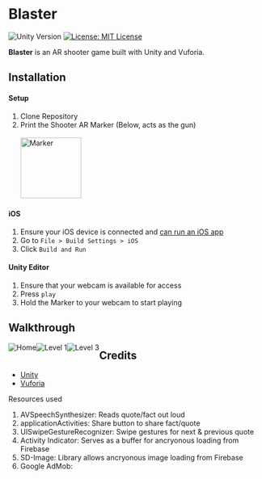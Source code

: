 # Blaster

![Unity Version](https://img.shields.io/badge/Unity-5.5.0-brightgreen.svg) [![License: MIT License](https://img.shields.io/github/license/mashape/apistatus.svg)](https://opensource.org/licenses/MIT)


**Blaster** is an AR shooter game built with Unity and Vuforia.

## Installation

#### Setup

1. Clone Repository
2. Print the Shooter AR Marker (Below, acts as the gun)<br><br>
<a href='https://drive.google.com/file/d/0B6aOEAXdWnEGVXNaYU9URFJCOWs/view?usp=sharing'> <img style="width:120px;" src='http://i.imgur.com/tGhO5qM.png' title='Marker' alt='Marker'/></a>

#### iOS
1.  Ensure your iOS device is connected and [can run an iOS app](https://developer.apple.com/library/content/documentation/IDEs/Conceptual/AppDistributionGuide/LaunchingYourApponDevices/LaunchingYourApponDevices.html)
2. Go to `File > Build Settings > iOS`
2. Click `Build and Run`

#### Unity Editor
1. Ensure that your webcam is available for access
2. Press `play`
3. Hold the Marker to your webcam to start playing


## Walkthrough

<div>
<img style="float:left" src="Home2.gif?raw=true" title='Home' alt='Home'>
<img style="float:left" src="Level1.gif?raw=true" title='Level 1' alt='Level 1'>
<img style="float:left" src="Level3.gif?raw=true" title='Level 3' alt='Level 3'>
</div>

## Credits
- [Unity](https://unity3d.com/)
- [Vuforia](https://www.vuforia.com/)






Resources used
1. AVSpeechSynthesizer: Reads quote/fact out loud
2. applicationActivities: Share button to share fact/quote
3. UISwipeGestureRecognizer: Swipe gestures for next & previous quote
4. Activity Indicator: Serves as a buffer for ancryonous loading from Firebase
5. SD-Image: Library allows ancryonous image loading from Firebase
6. Google AdMob: 
